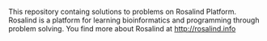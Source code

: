 This repository containg solutions to problems on Rosalind Platform. Rosalind is a platform for learning bioinformatics and programming through problem solving. You find more about Rosalind at http://rosalind.info
